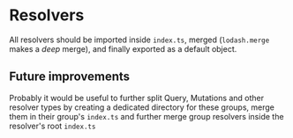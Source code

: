 Resolvers
=========

All resolvers should be imported inside `index.ts`, merged
 (`lodash.merge` makes a _deep_ merge), and finally exported as a default object.
 
Future improvements
-------------------

Probably it would be useful to further split Query, Mutations and other resolver types
 by creating a dedicated directory for these groups, merge them in their group's
 `index.ts` and further merge group resolvers inside the resolver's root `index.ts`
 